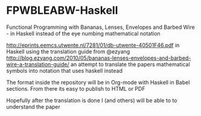 # FPWBLEABW-Haskell
Functional Programming with Bananas, Lenses, Envelopes and Barbed Wire - in Haskell instead of the eye numbing mathematical notation

http://eprints.eemcs.utwente.nl/7281/01/db-utwente-40501F46.pdf in Haskell using the translation guide from @ezyang http://blog.ezyang.com/2010/05/bananas-lenses-envelopes-and-barbed-wire-a-translation-guide/ an attempt to translate the papers mathematical symbols into notation that uses haskell instead

The format inside the repository will be in Org-mode with Haskell in Babel sections. From there its easy to publish to HTML or PDF

Hopefully after the translation is done I (and others) will be able to to understand the paper
